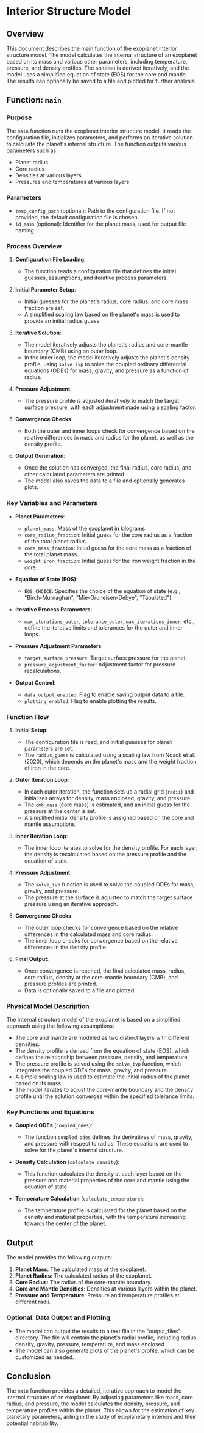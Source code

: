 # Interior Structure Model

## Overview
This document describes the main function of the exoplanet interior structure model. The model calculates the internal structure of an exoplanet based on its mass and various other parameters, including temperature, pressure, and density profiles. The solution is derived iteratively, and the model uses a simplified equation of state (EOS) for the core and mantle. The results can optionally be saved to a file and plotted for further analysis.

## Function: `main`

### Purpose
The `main` function runs the exoplanet interior structure model. It reads the configuration file, initializes parameters, and performs an iterative solution to calculate the planet's internal structure. The function outputs various parameters such as:
- Planet radius
- Core radius
- Densities at various layers
- Pressures and temperatures at various layers

### Parameters
- `temp_config_path` (optional): Path to the configuration file. If not provided, the default configuration file is chosen.
- `id_mass` (optional): Identifier for the planet mass, used for output file naming.

### Process Overview
1. **Configuration File Loading**:
   - The function reads a configuration file that defines the initial guesses, assumptions, and iterative process parameters.

2. **Initial Parameter Setup**:
   - Initial guesses for the planet's radius, core radius, and core mass fraction are set.
   - A simplified scaling law based on the planet's mass is used to provide an initial radius guess.

3. **Iterative Solution**:
   - The model iteratively adjusts the planet's radius and core-mantle boundary (CMB) using an outer loop.
   - In the inner loop, the model iteratively adjusts the planet's density profile, using `solve_ivp` to solve the coupled ordinary differential equations (ODEs) for mass, gravity, and pressure as a function of radius.

4. **Pressure Adjustment**:
   - The pressure profile is adjusted iteratively to match the target surface pressure, with each adjustment made using a scaling factor.

5. **Convergence Checks**:
   - Both the outer and inner loops check for convergence based on the relative differences in mass and radius for the planet, as well as the density profile.

6. **Output Generation**:
   - Once the solution has converged, the final radius, core radius, and other calculated parameters are printed.
   - The model also saves the data to a file and optionally generates plots.

### Key Variables and Parameters
- **Planet Parameters**:
  - `planet_mass`: Mass of the exoplanet in kilograms.
  - `core_radius_fraction`: Initial guess for the core radius as a fraction of the total planet radius.
  - `core_mass_fraction`: Initial guess for the core mass as a fraction of the total planet mass.
  - `weight_iron_fraction`: Initial guess for the iron weight fraction in the core.

- **Equation of State (EOS)**:
  - `EOS_CHOICE`: Specifies the choice of the equation of state (e.g., "Birch-Murnaghan", "Mie-Gruneisen-Debye", "Tabulated").

- **Iterative Process Parameters**:
  - `max_iterations_outer`, `tolerance_outer`, `max_iterations_inner`, etc., define the iterative limits and tolerances for the outer and inner loops.

- **Pressure Adjustment Parameters**:
  - `target_surface_pressure`: Target surface pressure for the planet.
  - `pressure_adjustment_factor`: Adjustment factor for pressure recalculations.

- **Output Control**:
  - `data_output_enabled`: Flag to enable saving output data to a file.
  - `plotting_enabled`: Flag to enable plotting the results.

### Function Flow

1. **Initial Setup**:
   - The configuration file is read, and initial guesses for planet parameters are set.
   - The `radius_guess` is calculated using a scaling law from Noack et al. (2020), which depends on the planet's mass and the weight fraction of iron in the core.

2. **Outer Iteration Loop**:
   - In each outer iteration, the function sets up a radial grid (`radii`) and initializes arrays for density, mass enclosed, gravity, and pressure.
   - The `cmb_mass` (core mass) is estimated, and an initial guess for the pressure at the center is set.
   - A simplified initial density profile is assigned based on the core and mantle assumptions.

3. **Inner Iteration Loop**:
   - The inner loop iterates to solve for the density profile. For each layer, the density is recalculated based on the pressure profile and the equation of state.

4. **Pressure Adjustment**:
   - The `solve_ivp` function is used to solve the coupled ODEs for mass, gravity, and pressure.
   - The pressure at the surface is adjusted to match the target surface pressure using an iterative approach.

5. **Convergence Checks**:
   - The outer loop checks for convergence based on the relative differences in the calculated mass and core radius.
   - The inner loop checks for convergence based on the relative differences in the density profile.

6. **Final Output**:
   - Once convergence is reached, the final calculated mass, radius, core radius, density at the core-mantle boundary (CMB), and pressure profiles are printed.
   - Data is optionally saved to a file and plotted.

### Physical Model Description
The internal structure model of the exoplanet is based on a simplified approach using the following assumptions:
- The core and mantle are modeled as two distinct layers with different densities.
- The density profile is derived from the equation of state (EOS), which defines the relationship between pressure, density, and temperature.
- The pressure profile is solved using the `solve_ivp` function, which integrates the coupled ODEs for mass, gravity, and pressure.
- A simple scaling law is used to estimate the initial radius of the planet based on its mass.
- The model iterates to adjust the core-mantle boundary and the density profile until the solution converges within the specified tolerance limits.

### Key Functions and Equations

- **Coupled ODEs** (`coupled_odes`):
  - The function `coupled_odes` defines the derivatives of mass, gravity, and pressure with respect to radius. These equations are used to solve for the planet's internal structure.
  
- **Density Calculation** (`calculate_density`):
  - This function calculates the density at each layer based on the pressure and material properties of the core and mantle using the equation of state.

- **Temperature Calculation** (`calculate_temperature`):
  - The temperature profile is calculated for the planet based on the density and material properties, with the temperature increasing towards the center of the planet.

## Output

The model provides the following outputs:
1. **Planet Mass**: The calculated mass of the exoplanet.
2. **Planet Radius**: The calculated radius of the exoplanet.
3. **Core Radius**: The radius of the core-mantle boundary.
4. **Core and Mantle Densities**: Densities at various layers within the planet.
5. **Pressure and Temperature**: Pressure and temperature profiles at different radii.

### Optional: Data Output and Plotting
- The model can output the results to a text file in the "output_files" directory. The file will contain the planet's radial profile, including radius, density, gravity, pressure, temperature, and mass enclosed.
- The model can also generate plots of the planet's profile, which can be customized as needed.

## Conclusion
The `main` function provides a detailed, iterative approach to model the internal structure of an exoplanet. By adjusting parameters like mass, core radius, and pressure, the model calculates the density, pressure, and temperature profiles within the planet. This allows for the estimation of key planetary parameters, aiding in the study of exoplanetary interiors and their potential habitability.